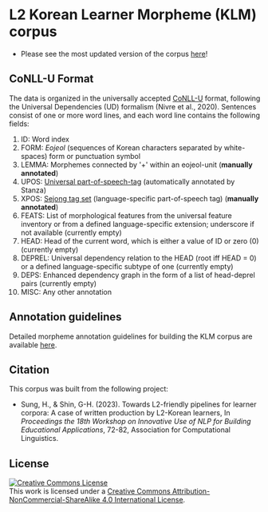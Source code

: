 # L2 Korean Learner Morpheme (KLM) corpus 
- Please see the most updated version of the corpus [here](https://github.com/UniversalDependencies/UD_Korean-KSL/tree/dev)!
  
## CoNLL-U Format
The data is organized in the universally accepted [CoNLL-U](https://universaldependencies.org/format.html) format, following the Universal Dependencies (UD) formalism (Nivre et al., 2020). Sentences consist of one or more word lines, and each word line contains the following fields:
1. ID: Word index
2. FORM: *Eojeol* (sequences of Korean characters separated by white-spaces) form or punctuation symbol 
3. LEMMA: Morphemes connected by '+' within an eojeol-unit (**manually annotated**)
4. UPOS: [Universal part-of-speech-tag](https://universaldependencies.org/u/pos/index.html) (automatically annotated by Stanza)
5. XPOS: [Sejong tag set](https://nlpxl2korean.github.io/KLM-corpus/sejong) (language-specific part-of-speech tag) (**manually annotated**)
6. FEATS: List of morphological features from the universal feature inventory or from a defined language-specific extension; underscore if not available (currently empty)
7. HEAD: Head of the current word, which is either a value of ID or zero (0) (currently empty)
8. DEPREL: Universal dependency relation to the HEAD (root iff HEAD = 0) or a defined language-specific subtype of one (currently empty)
9. DEPS: Enhanced dependency graph in the form of a list of head-deprel pairs (currently empty)
10. MISC: Any other annotation

## Annotation guidelines
Detailed morpheme annotation guidelines for building the KLM corpus are available [here](https://nlpxl2korean.github.io/KLM-corpus/annotations).

## Citation
This corpus was built from the following project: 
- Sung, H., & Shin, G-H. (2023). Towards L2-friendly pipelines for learner corpora: A case of written production by L2-Korean learners, In *Proceedings the 18th Workshop on Innovative Use of NLP for Building Educational Applications*, 72-82, Association for Computational Linguistics.

## License
<a rel="license" href="http://creativecommons.org/licenses/by-nc-sa/4.0/"><img alt="Creative Commons License" style="border-width:0" src="https://i.creativecommons.org/l/by-nc-sa/4.0/88x31.png" /></a><br />This work is licensed under a <a rel="license" href="http://creativecommons.org/licenses/by-nc-sa/4.0/">Creative Commons Attribution-NonCommercial-ShareAlike 4.0 International License</a>.

